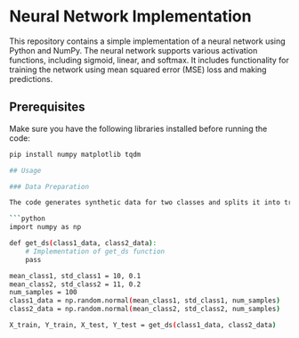 # Neural Network Implementation

This repository contains a simple implementation of a neural network using Python and NumPy. The neural network supports various activation functions, including sigmoid, linear, and softmax. It includes functionality for training the network using mean squared error (MSE) loss and making predictions.

## Prerequisites

Make sure you have the following libraries installed before running the code:
```bash
pip install numpy matplotlib tqdm

## Usage

### Data Preparation

The code generates synthetic data for two classes and splits it into training and testing sets.

```python
import numpy as np

def get_ds(class1_data, class2_data):
    # Implementation of get_ds function
    pass

mean_class1, std_class1 = 10, 0.1
mean_class2, std_class2 = 11, 0.2
num_samples = 100
class1_data = np.random.normal(mean_class1, std_class1, num_samples)
class2_data = np.random.normal(mean_class2, std_class2, num_samples)

X_train, Y_train, X_test, Y_test = get_ds(class1_data, class2_data)

